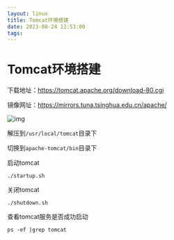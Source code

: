 ```yaml
---
layout: linux
title: Tomcat环境搭建
date: 2023-08-24 12:53:00
tags:
---
```


# Tomcat环境搭建



下载地址：https://tomcat.apache.org/download-80.cgi



镜像网址：https://mirrors.tuna.tsinghua.edu.cn/apache/



![img](http://cxy-csx.top/1650687177645-11717d00-3314-4847-bc4e-ad5845cc8543.png)



解压到`/usr/local/tomcat`目录下



切换到`apache-tomcat/bin`目录下



启动tomcat



```
./startup.sh
```



关闭tomcat



```
./shutdown.sh
```



查看tomcat服务是否成功启动



```
ps -ef |grep tomcat
```
